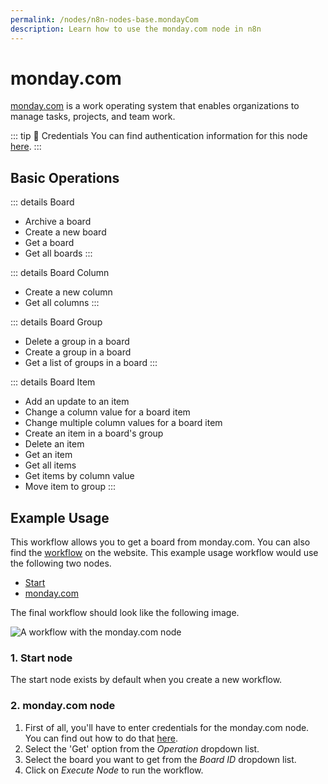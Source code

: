 ```yaml
---
permalink: /nodes/n8n-nodes-base.mondayCom
description: Learn how to use the monday.com node in n8n
---
```


# monday.com

[monday.com](https://monday.com/) is a work operating system that enables organizations to manage tasks, projects, and team work.

::: tip 🔑 Credentials
You can find authentication information for this node [here](../../../credentials/Mondaycom/README.md).
:::

## Basic Operations

::: details Board
- Archive a board
- Create a new board
- Get a board
- Get all boards
:::

::: details Board Column
- Create a new column
- Get all columns
:::

::: details Board Group
- Delete a group in a board
- Create a group in a board
- Get a list of groups in a board
:::

::: details Board Item
- Add an update to an item
- Change a column value for a board item
- Change multiple column values for a board item
- Create an item in a board's group
- Delete an item
- Get an item
- Get all items
- Get items by column value
- Move item to group
:::

## Example Usage

This workflow allows you to get a board from monday.com. You can also find the [workflow](https://n8n.io/workflows/556) on the website. This example usage workflow would use the following two nodes.
- [Start](../../core-nodes/Start/README.md)
- [monday.com]()

The final workflow should look like the following image.

![A workflow with the monday.com node](./workflow.png)

### 1. Start node

The start node exists by default when you create a new workflow.

### 2. monday.com node

1. First of all, you'll have to enter credentials for the monday.com node. You can find out how to do that [here](../../../credentials/Mondaycom/README.md).
2. Select the 'Get' option from the *Operation* dropdown list.
3. Select the board you want to get from the *Board ID* dropdown list.
4. Click on *Execute Node* to run the workflow.
